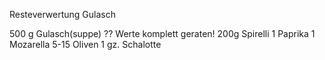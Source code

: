 Resteverwertung Gulasch

500 g Gulasch(suppe) ?? Werte komplett geraten!
200g Spirelli
1 Paprika
1 Mozarella
5-15 Oliven
1 gz. Schalotte



